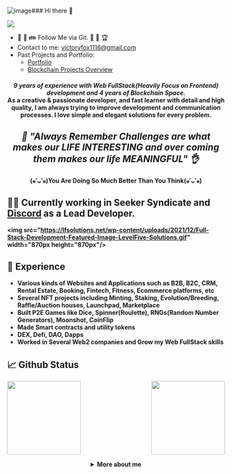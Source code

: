 ![image](https://github.com/victoryfox19931116/victoryfox19931116/assets/89193350/d98baff1-379b-441a-a460-6ddae32da34f)### Hi there 👋

<!--
**victoryfox19931116/victoryfox19931116** is a ✨ _special_ ✨ repository because its `README.md` (this file) appears on your GitHub profile.

Here are some ideas to get you started:

- 🔭 I’m currently working on ...
- 🌱 I’m currently learning ...
- 👯 I’m looking to collaborate on ...
- 🤔 I’m looking for help with ...
- 💬 Ask me about ...
- 📫 How to reach me: ...
- 😄 Pronouns: ...
- ⚡ Fun fact: ...
-->


![](https://komarev.com/ghpvc/?username=victoryfox19931116&color=yellow)

- 🤝 💖 👪 Follow Me via Git. 🏀 🥰 🏆
- Contact to me: victoryfox1116@gmail.com
- Past Projects and Portfolio: 
  - <a href="https://blockchainportfolio-6884b.web.app">Portfolio</a>
  - <a href="https://github.com/victoryfox19931116/Blockchain-Projects-Overview">Blockchain Projects Overview</a>

<h4 align="center">
  <i><b>9 years of experience with Web FullStack(Heavily Focus on Frontend) development and 4 years of Blockchain Space.</i>
<br />
As a creative & passionate developer, and fast learner with detail and high quality, I am always trying to improve development and communication processes. I love simple and elegant solutions for every problem.
<br />
</h4>

<i><h2 align="center">🎃 "Always Remember ***Challenges*** are what makes our ***LIFE INTERESTING*** and over coming them makes our life ***MEANINGFUL***" 👌 </h2></i>
<h4 align="center">(๑′ᴗ‵๑)You Are Doing So Much Better Than You Think(๑′ᴗ‵๑)</h4>

<!-- ## 👨‍💻 Currently working in Seeker Syndicate as Lead Developer and [Discord](https://discord.gg/V6fYeBbB) Server.

![](https://pbs.twimg.com/profile_banners/1480769564245999618/1645162290/1500x500) -->
  
## 👨‍💻 Currently working in Seeker Syndicate and [Discord](https://discord.gg/V6fYeBbB) as a Lead Developer.

<!-- ![](https://minionicious.files.wordpress.com/2016/08/dave2.png) -->
<!-- ![CWS](https://user-images.githubusercontent.com/89365150/202695915-8e27499d-c325-49e8-8d1e-9e8ccd88d673.png) -->
<img src="https://lfsolutions.net/wp-content/uploads/2021/12/Full-Stack-Development-Featured-Image-LevelFive-Solutions.gif" width="870px height="870px"/>



## 🌱 Experience

- Various kinds of Websites and Applications such as B2B, B2C, CRM, Rental Estate, Booking, Fintech, Fitness, Ecommerce platforms, etc
- Several NFT projects including Minting, Staking, Evolution/Breeding, Raffle/Auction houses, Launchpad, Marketplace
- Built P2E Games like Dice, Spinner(Roulette), RNGs(Random Number Generators), Moonshot, CoinFlip
- Made Smart contracts and utility tokens
- DEX, Defi, DAO, Dapps
- Worked in Several Web2 companies and Grow my Web FullStack skills
  
## 📈 Github Status
<p>
<img align="" height="170px" src="https://github-readme-stats.vercel.app/api/top-langs/?username=victoryfox19931116&exclude_repo=venture1981.github.io,free-for-dev&layout=compact&langs_count=8&theme=radical">
<img align="right" height="170px" src="https://github-readme-stats.vercel.app/api?username=victoryfox19931116&sshow_icons=true&theme=radical&count_private=true">
</p>

<details>
  <summary align="center">More about me</summary>
  
⚡ These are languages and frameworks I mostly use:
  
- Rust and Anchor framework
- Solidity programming (ERC-20, 721, 721A, 1155) to write various contracts
- Web3 integration
- React/Next.js or Vue/Nuxt.js or Angular
- Node or Python or Go or Ruby or Laravel
- MongoDB or MySQL or Postgre or Oracle, Firebase

</details>

